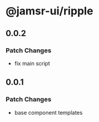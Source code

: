 # @jamsr-ui/ripple

## 0.0.2

### Patch Changes

- fix main script

## 0.0.1

### Patch Changes

- base component templates
